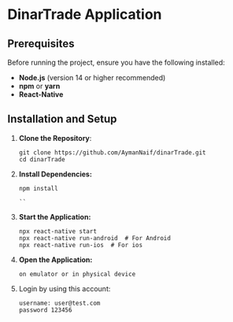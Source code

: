 # DinarTrade Application

## Prerequisites

Before running the project, ensure you have the following installed:

- **Node.js** (version 14 or higher recommended)
- **npm** or **yarn**
- **React-Native**

## Installation and Setup

1. **Clone the Repository**:
   ```
   git clone https://github.com/AymanNaif/dinarTrade.git
   cd dinarTrade
   ```
2. **Install Dependencies:**

   ```
   npm install

   ``
   ```

3. **Start the Application:**

   ```
   npx react-native start
   npx react-native run-android  # For Android
   npx react-native run-ios  # For ios

   ```

4. **Open the Application:**

   ```
   on emulator or in physical device
   ```

5. Login by using this account:
   ```
   username: user@test.com
   password 123456
   ```
